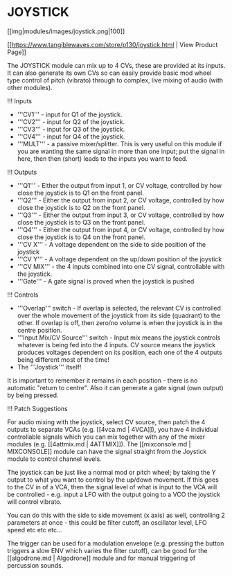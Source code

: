 # JOYSTICK
[[img|modules/images/joystick.png|100]]

[[https://www.tangiblewaves.com/store/p130/joystick.html | View Product Page]]

The JOYSTICK module can mix up to 4 CVs, these are provided at its inputs. It can also generate its own CVs so can easily provide basic mod wheel type control of pitch (vibrato) through to complex, live mixing of audio (with other modules).

!!! Inputs

* '''CV1''' - input for Q1 of the joystick.
* '''CV2''' - input for Q2 of the joystick.
* '''CV3''' - input for Q3 of the joystick.
* '''CV4''' - input for Q4 of the joystick.
* '''MULT''' - a passive mixer/splitter. This is very useful on this module if you are wanting the same signal in more than one input; put the signal in here, then then (short) leads to the inputs you want to feed.

!!! Outputs

* '''Q1''' - Either the output from input 1, or CV voltage,  controlled by how close the joystick is to Q1 on the front panel.
* '''Q2''' - Either the output from input 2, or CV voltage,  controlled by how close the joystick is to Q2 on the front panel.
* '''Q3''' - Either the output from input 3, or CV voltage,  controlled by how close the joystick is to Q3 on the front panel.
* '''Q4''' - Either the output from input 4, or CV voltage,  controlled by how close the joystick is to Q4 on the front panel.
* '''CV X''' - A voltage dependent on the side to side position of the joystick
* '''CV Y''' - A voltage dependent on the up/down position of the joystick
* '''CV MIX''' - the 4 inputs combined into one CV signal, controllable with the joystick.
* '''Gate'''  - A gate signal is proved when the joystick is pushed

!!! Controls

* '''Overlap''' switch - If overlap is selected, the relevant CV is controlled over the whole movement of the joystick from its side (quadrant)  to the other. If overlap is off, then zero/no volume is when the joystick is in the centre position.
* '''Input Mix/CV Source''' switch - Input mix means the joystick controls whatever is being fed into the 4 inputs. CV source means the joystick produces voltages dependent on its position, each one of the 4 outputs being different most of the time!
* The '''Joystick''' itself! 

It is important to remember it remains in each position - there is no automatic "return to centre". Also it can generate a gate signal (own output) by being pressed.

!!! Patch Suggestions

For audio mixing with the joystick, select CV source, then patch the 4 outputs to separate VCAs (e.g. [[4vca.md | 4VCA]]), you have 4 individual controllable signals which you can mix together with any of the mixer modules (e.g. [[4attmix.md | 4ATTMIX]]). The [[mixconsole.md | MIXCONSOLE]] module can have the signal straight from the Joystick module to control channel levels.

The joystick can be just like a normal mod or pitch wheel; by taking the Y output to what you want to control by the up/down movement. If this goes to the CV in of a VCA, then the signal level of what is input to the VCA will be controlled - e.g. input a LFO with the output going to a VCO the joystick will control vibrato.

You can do this with the side to side movement (x axis) as well, controlling 2 parameters at once - this could be filter cutoff, an oscillator level,  LFO speed etc etc etc... 

The trigger can be used for a modulation envelope (e.g. pressing the button triggers a slow ENV which varies the filter cutoff), can be good for the [[algodrone.md | Algodrone]] module and for manual triggering of percussion sounds.
